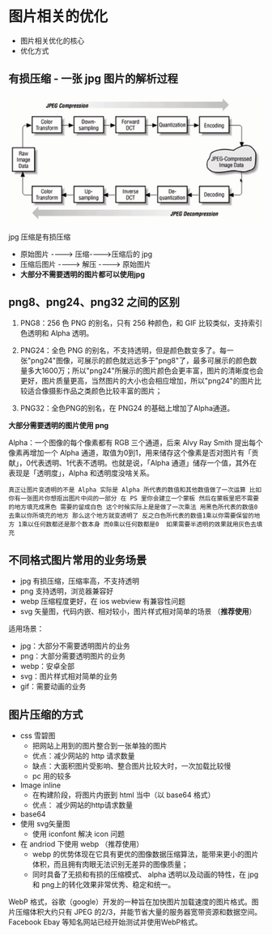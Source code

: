 # 图片相关的优化

- 图片相关优化的核心
- 优化方式

## 有损压缩 - 一张 jpg 图片的解析过程

![02.png](./img/02.png)

jpg 压缩是有损压缩

* 原始图片 ----> 压缩---->压缩后的 jpg
* 压缩后图片 ----> 解压 ----> 原始图片
* **大部分不需要透明的图片都可以使用jpg**

## png8、png24、png32 之间的区别

1. PNG8：256 色 PNG 的别名，只有 256 种颜色，和 GIF 比较类似，支持索引色透明和 Alpha 透明。

2. PNG24：全色 PNG 的别名，不支持透明，但是颜色数变多了。每一张"png24"图像，可展示的颜色就远远多于"png8"了，最多可展示的颜色数量多大1600万；所以"png24"所展示的图片颜色会更丰富，图片的清晰度也会更好，图片质量更高，当然图片的大小也会相应增加，所以"png24"的图片比较适合像摄影作品之类颜色比较丰富的图片；

3. PNG32：全色PNG的别名，在 PNG24 的基础上增加了Alpha通道。

**大部分需要透明的图片使用 png**

Alpha：一个图像的每个像素都有 RGB 三个通道，后来 Alvy Ray Smith 提出每个像素再增加一个 Alpha 通道，取值为0到1，用来储存这个像素是否对图片有「贡献」，0代表透明、1代表不透明。也就是说，「Alpha 通道」储存一个值，其外在表现是「透明度」，Alpha 和透明度没啥关系。

`真正让图片变透明的不是 Alpha 实际是 Alpha 所代表的数值和其他数值做了一次运算 比如你有一张图片你想抠出图片中间的一部分 在 PS 里你会建立一个蒙板 然后在蒙板里把不需要的地方填充成黑色 需要的留成白色 这个时候实际上是是做了一次乘法 用黑色所代表的数值0去乘以你所填充的地方 那么这个地方就变透明了 反之白色所代表的数值1乘以你需要保留的地方 1乘以任何数都还是那个数本身 而0乘以任何数都是0  如果需要半透明的效果就用灰色去填充`

## 不同格式图片常用的业务场景

- jpg 有损压缩，压缩率高，不支持透明
- png 支持透明，浏览器兼容好
- webp 压缩程度更好，在 ios webview 有兼容性问题
- svg 矢量图，代码内嵌、相对较小，图片样式相对简单的场景 （**推荐使用**）

适用场景：

- jpg：大部分不需要透明图片的业务
- png：大部分需要透明图片的业务
- webp：安卓全部
- svg：图片样式相对简单的业务
- gif：需要动画的业务

## 图片压缩的方式

- css 雪碧图
     * 把网站上用到的图片整合到一张单独的图片
    * 优点：减少网站的 http 请求数量
    * 缺点：大面积图片受影响、整合图片比较大时，一次加载比较慢
    * pc 用的较多
- Image inline
    * 在构建阶段，将图片内嵌到 html 当中（以 base64 格式）
    * 优点： 减少网站的http请求数量
- base64
- 使用 svg矢量图
    * 使用 iconfont 解决 icon 问题
- 在 andriod 下使用 webp （推荐使用）
    * webp 的优势体现在它具有更优的图像数据压缩算法，能带来更小的图片体积，而且拥有肉眼无法识别无差异的图像质量；
    * 同时具备了无损和有损的压缩模式、 alpha 透明以及动画的特性，在 jpg 和 png上的转化效果非常优秀、稳定和统一。

WebP 格式，谷歌（google）开发的一种旨在加快图片加载速度的图片格式。图片压缩体积大约只有 JPEG 的2/3，并能节省大量的服务器宽带资源和数据空间。Facebook Ebay 等知名网站已经开始测试并使用WebP格式。
